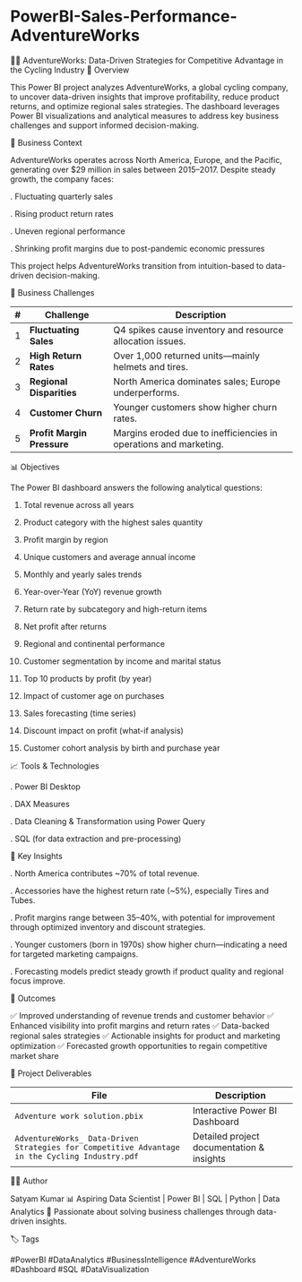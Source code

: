 # PowerBI-Sales-Performance-AdventureWorks

🚴‍♂️ AdventureWorks: Data-Driven Strategies for Competitive Advantage in the Cycling Industry
📘 Overview

This Power BI project analyzes AdventureWorks, a global cycling company, to uncover data-driven insights that improve profitability, reduce product returns, and optimize regional sales strategies.
The dashboard leverages Power BI visualizations and analytical measures to address key business challenges and support informed decision-making.

🎯 Business Context

AdventureWorks operates across North America, Europe, and the Pacific, generating over $29 million in sales between 2015–2017.
Despite steady growth, the company faces:

. Fluctuating quarterly sales

. Rising product return rates

. Uneven regional performance

. Shrinking profit margins due to post-pandemic economic pressures

This project helps AdventureWorks transition from intuition-based to data-driven decision-making.

🧩 Business Challenges

| # | Challenge                  | Description                                                       |
| - | -------------------------- | ----------------------------------------------------------------- |
| 1 | **Fluctuating Sales**      | Q4 spikes cause inventory and resource allocation issues.         |
| 2 | **High Return Rates**      | Over 1,000 returned units—mainly helmets and tires.               |
| 3 | **Regional Disparities**   | North America dominates sales; Europe underperforms.              |
| 4 | **Customer Churn**         | Younger customers show higher churn rates.                        |
| 5 | **Profit Margin Pressure** | Margins eroded due to inefficiencies in operations and marketing. |

📊 Objectives

The Power BI dashboard answers the following analytical questions:

1. Total revenue across all years

2. Product category with the highest sales quantity

3. Profit margin by region

4. Unique customers and average annual income

5. Monthly and yearly sales trends

6. Year-over-Year (YoY) revenue growth

7. Return rate by subcategory and high-return items

8. Net profit after returns

9. Regional and continental performance

10. Customer segmentation by income and marital status

11. Top 10 products by profit (by year)

12. Impact of customer age on purchases

13. Sales forecasting (time series)

14. Discount impact on profit (what-if analysis)

15. Customer cohort analysis by birth and purchase year

📈 Tools & Technologies

. Power BI Desktop

. DAX Measures

. Data Cleaning & Transformation using Power Query

. SQL (for data extraction and pre-processing)

🧠 Key Insights

. North America contributes ~70% of total revenue.

. Accessories have the highest return rate (~5%), especially Tires and Tubes.

. Profit margins range between 35–40%, with potential for improvement through optimized inventory and discount strategies.

. Younger customers (born in 1970s) show higher churn—indicating a need for targeted marketing campaigns.

. Forecasting models predict steady growth if product quality and regional focus improve.

📌 Outcomes

✅ Improved understanding of revenue trends and customer behavior
✅ Enhanced visibility into profit margins and return rates
✅ Data-backed regional sales strategies
✅ Actionable insights for product and marketing optimization
✅ Forecasted growth opportunities to regain competitive market share

📂 Project Deliverables

| File                                                                                           | Description                               |
| ---------------------------------------------------------------------------------------------- | ----------------------------------------- |
| `Adventure work solution.pbix`                                                                 | Interactive Power BI Dashboard            |
| `AdventureWorks_ Data-Driven Strategies for Competitive Advantage in the Cycling Industry.pdf` | Detailed project documentation & insights |

🧑‍💻 Author

Satyam Kumar
📊 Aspiring Data Scientist | Power BI | SQL | Python | Data Analytics
💼 Passionate about solving business challenges through data-driven insights.

🏷️ Tags

#PowerBI #DataAnalytics #BusinessIntelligence #AdventureWorks #Dashboard #SQL #DataVisualization
